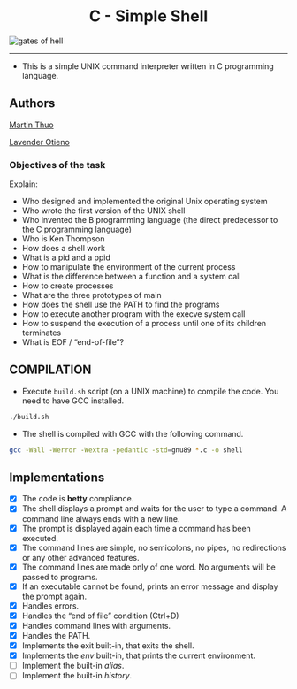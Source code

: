 <h1 align="center"> C - Simple Shell </h1>

![gates of hell](https://s3.amazonaws.com/intranet-projects-files/holbertonschool-low_level_programming/235/shell.jpeg)

---
- This is a simple UNIX command interpreter written in C programming language.

## Authors

<a href="https://www.twitter.com/mertoenjosh" target="_blank" alt="Martin Thuo">Martin Thuo</a>

<a href="mailto:lavenderproductdesign@gmail.com">Lavender Otieno</a>
  
### Objectives of the task
Explain:
- Who designed and implemented the original Unix operating system
- Who wrote the first version of the UNIX shell
- Who invented the B programming language (the direct predecessor to the C programming language)
- Who is Ken Thompson
- How does a shell work
- What is a pid and a ppid
- How to manipulate the environment of the current process
- What is the difference between a function and a system call
- How to create processes
- What are the three prototypes of main
- How does the shell use the PATH to find the programs
- How to execute another program with the execve system call
- How to suspend the execution of a process until one of its children terminates
- What is EOF / “end-of-file”?

## COMPILATION
- Execute `build.sh` script (on a UNIX machine) to compile the code. You need to have GCC installed.
```bash
./build.sh
```
- The shell is compiled with GCC with the following command.
```bash
gcc -Wall -Werror -Wextra -pedantic -std=gnu89 *.c -o shell
```

## Implementations
- [x] The code is **betty** compliance.
- [x] The shell displays a prompt and waits for the user to type a command. A command line always ends with a new line.
- [x] The prompt is displayed again each time a command has been executed.
- [x] The command lines are simple, no semicolons, no pipes, no redirections or any other advanced features.
- [x] The command lines are made only of one word. No arguments will be passed to programs.
- [x] If an executable cannot be found, prints an error message and display the prompt again.
- [x] Handles errors.
- [x] Handles the “end of file” condition (Ctrl+D)
- [x] Handles command lines with arguments.
- [x] Handles the PATH.
- [x] Implements the exit built-in, that exits the shell.
- [x] Implements the *env* built-in, that prints the current environment.
- [ ] Implement the built-in *alias*.
- [ ] Implement the built-in *history*.
